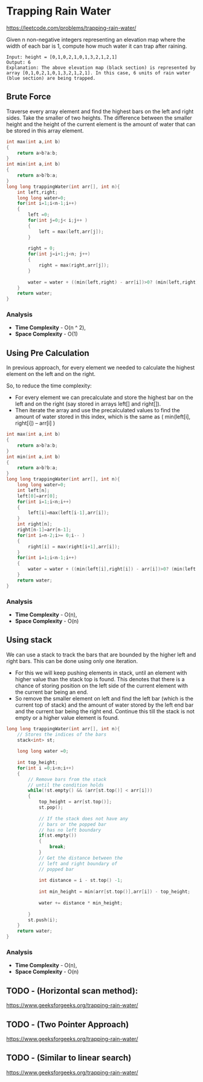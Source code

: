# Trapping Rain Water

https://leetcode.com/problems/trapping-rain-water/

Given n non-negative integers representing an elevation map where the width of each bar is 1, compute how much water it can trap after raining.

```
Input: height = [0,1,0,2,1,0,1,3,2,1,2,1]
Output: 6
Explanation: The above elevation map (black section) is represented by array [0,1,0,2,1,0,1,3,2,1,2,1]. In this case, 6 units of rain water (blue section) are being trapped.
```

## Brute Force
Traverse every array element and find the highest bars on the left and right sides. Take the smaller of two heights. The difference between the smaller height and the height of the current element is the amount of water that can be stored in this array element.

```cpp
int max(int a,int b)
{
    return a>b?a:b;
}
int min(int a,int b)
{
    return a>b?b:a;
}
long long trappingWater(int arr[], int n){
    int left,right;
    long long water=0;
    for(int i=1;i<n-1;i++)
    {
        left =0;
        for(int j=0;j< i;j++ )
        {
            left = max(left,arr[j]);
        }
        
        right = 0;
        for(int j=i+1;j<n; j++)
        {
            right = max(right,arr[j]);
        }
        
        water = water + ((min(left,right) - arr[i])>0? (min(left,right) - arr[i]) : 0);
    }
    return water;
}
```



### Analysis
- **Time Complexity** - O(n ^ 2), 
- **Space Complexity** - O(1)

## Using Pre Calculation

In previous approach, for every element we needed to calculate the highest element on the left and on the right. 

So, to reduce the time complexity: 
- For every element we can precalculate and store the highest bar on the left and on the right (say stored in arrays left[] and right[]). 
- Then iterate the array and use the precalculated values to find the amount of water stored in this index,  which is the same as ( min(left[i], right[i]) – arr[i] )

```cpp
int max(int a,int b)
{
    return a>b?a:b;
}
int min(int a,int b)
{
    return a>b?b:a;
}
long long trappingWater(int arr[], int n){
    long long water=0;
    int left[n];
    left[0]=arr[0];
    for(int i=1;i<n;i++)
    {
        left[i]=max(left[i-1],arr[i]);
    }
    int right[n];
    right[n-1]=arr[n-1];
    for(int i=n-2;i>= 0;i-- )
    {
        right[i] = max(right[i+1],arr[i]);
    }
    for(int i=1;i<n-1;i++)
    {
        water = water + ((min(left[i],right[i]) - arr[i])>0? (min(left[i],right[i]) - arr[i]) : 0);
    }
    return water;
}
```

### Analysis
- **Time Complexity** - O(n), 
- **Space Complexity** - O(n)

## Using stack

We can use a stack to track the bars that are bounded by the higher left and right bars. This can be done using only one iteration.

- For this we will keep pushing elements in stack, until an element with higher value than the stack top is found. This denotes that there is a chance of storing position on the left side of the current element with the current bar being an end.
- So remove the smaller element on left and find the left bar (which is the current top of stack) and the amount of water stored by the left end bar and the current bar being the right end. Continue this till the stack is not empty or a higher value element is found.

```cpp
long long trappingWater(int arr[], int n){
    // Stores the indices of the bars
    stack<int> st;
    
    long long water =0;
    
    int top_height;
    for(int i =0;i<n;i++)
    {
        // Remove bars from the stack 
        // until the condition holds 
        while(!st.empty() && (arr[st.top()] < arr[i]))
        {
            top_height = arr[st.top()];
            st.pop();
            
            // If the stack does not have any 
            // bars or the popped bar 
            // has no left boundary 
            if(st.empty())
            {
                break;
            }
            // Get the distance between the 
            // left and right boundary of 
            // popped bar
            
            int distance = i - st.top() -1;
            
            int min_height = min(arr[st.top()],arr[i]) - top_height;
            
            water += distance * min_height;
            
        }
        st.push(i);
    }
    return water;
}
```

### Analysis
- **Time Complexity** - O(n), 
- **Space Complexity** - O(n)

## TODO -  (Horizontal scan method):
https://www.geeksforgeeks.org/trapping-rain-water/

## TODO - (Two Pointer Approach)
https://www.geeksforgeeks.org/trapping-rain-water/

## TODO - (Similar to linear search)
https://www.geeksforgeeks.org/trapping-rain-water/